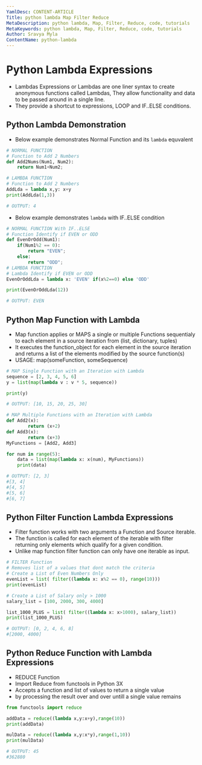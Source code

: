 ```yaml
---
YamlDesc: CONTENT-ARTICLE
Title: python lambda Map Filter Reduce
MetaDescription: python lambda, Map, Filter, Reduce, code, tutorials
MetaKeywords: python lambda, Map, Filter, Reduce, code, tutorials
Author: Sravya Myla
ContentName: python-lambda
---
```


# Python Lambda Expressions
* Lambdas Expressions or Lambdas are one liner syntax to create 
  anonymous functions called Lambdas, They allow functionality and 
  data to be passed around in a single line.
* They provide a shortcut to expressions, LOOP and IF..ELSE conditions.

## Python Lambda Demonstration
* Below example demonstrates Normal Function and its `lambda` equvalent

```python
# NORMAL FUNCTION
# Function to Add 2 Numbers
def Add2Nums(Num1, Num2):
    return Num1+Num2;

# LAMBDA FUNCTION
# Function to Add 2 Numbers
AddLda = lambda x,y: x+y
print(AddLda(1,3))

# OUTPUT: 4
```

* Below example demonstrates `lambda` with IF..ELSE condition
```python
# NORMAL FUNCTION With IF..ELSE
# Function Identify if EVEN or ODD
def EvenOrOdd(Num1):
    if(Num1%2 == 0):
        return "EVEN";
    else:
        return "ODD";
# LAMBDA FUNCTION
# Lambda Identify if EVEN or ODD
EvenOrOddLda = lambda x: 'EVEN' if(x%2==0) else 'ODD'

print(EvenOrOddLda(12))

# OUTPUT: EVEN
```


## Python Map Function with Lambda
* Map function applies or MAPS a single or multiple Functions sequentialy
  to each element in a source iteration from (list, dictionary, tuples)
* It executes the function_object for each element in the source iteration
  and returns a list of the elements modified by the source function(s)
* USAGE: map(someFunction, someSequence)

```python
# MAP Single Function with an Iteration with Lambda
sequence = [2, 3, 4, 5, 6]
y = list(map(lambda v : v * 5, sequence))

print(y)

# OUTPUT: [10, 15, 20, 25, 30]
```

```python
# MAP Multiple Functions with an Iteration with Lambda
def Add2(x):
        return (x+2)
def Add3(x):
        return (x+3)
MyFunctions = [Add2, Add3]

for num in range(5):
    data = list(map(lambda x: x(num), MyFunctions))
    print(data)

# OUTPUT: [2, 3]
#[3, 4]
#[4, 5]
#[5, 6]
#[6, 7]
```

## Python Filter Function Lambda Expressions
* Filter function works with two arguments a Function and Source iterable.
* The function is called for each element of the iterable with filter
  returning only elements which qualify for a given condition.
* Unlike map function filter function can only have one iterable as input.

```python
# FILTER Function
# Removes list of a values that dont match the criteria
# Create a List of Even Numbers Only
evenList = list( filter((lambda x: x%2 == 0), range(10)))
print(evenList)

# Create a List of Salary only > 1000
salary_list = [100, 2000, 300, 4000]

list_1000_PLUS = list( filter((lambda x: x>1000), salary_list))
print(list_1000_PLUS)

# OUTPUT: [0, 2, 4, 6, 8]
#[2000, 4000]
```

## Python Reduce Function with Lambda Expressions
* REDUCE Function
* Import Reduce from functools in Python 3X
* Accepts a function and list of values to return a single value
* by processing the result over and over untill a single value remains

```python
from functools import reduce

addData = reduce((lambda x,y:x+y),range(10))
print(addData)

mulData = reduce((lambda x,y:x*y),range(1,10))
print(mulData)

# OUTPUT: 45
#362880
```
